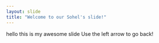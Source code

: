 ```yaml
---
layout: slide
title: "Welcome to our Sohel's slide!"
---
```

hello this is my awesome slide
Use the left arrow to go back!
